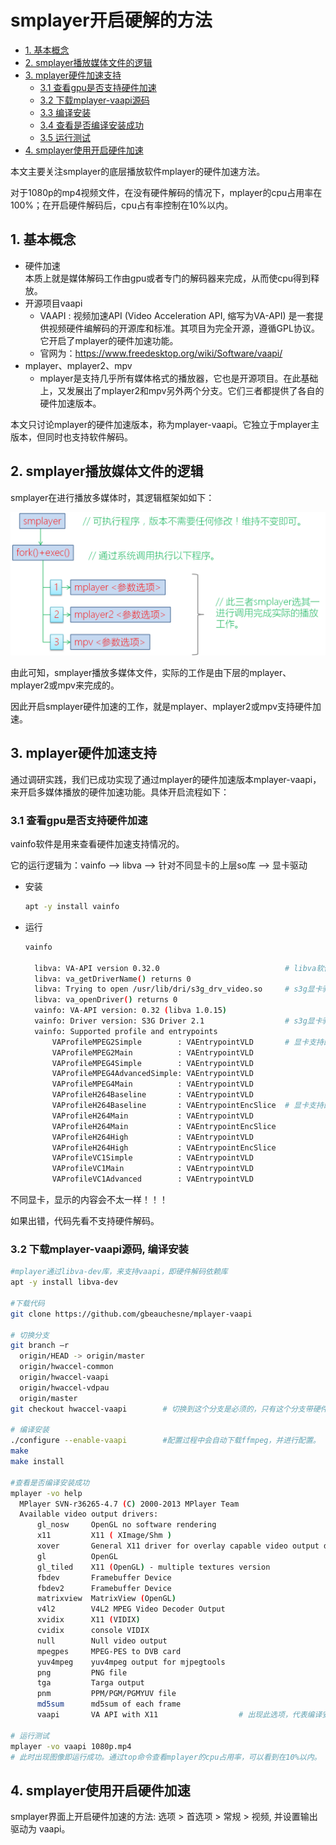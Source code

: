 # smplayer开启硬解的方法

- [1. 基本概念](#1-基本概念)
- [2. smplayer播放媒体文件的逻辑](#2-smplayer播放媒体文件的逻辑)
- [3. mplayer硬件加速支持](#3-mplayer硬件加速支持)
  - [3.1 查看gpu是否支持硬件加速](#31-查看gpu是否支持硬件加速)
  - [3.2 下载mplayer-vaapi源码](#32-下载mplayer-vaapi源码)
  - [3.3 编译安装](#33-编译安装)
  - [3.4 查看是否编译安装成功](#34-查看是否编译安装成功)
  - [3.5 运行测试](#35-运行测试)
- [4. smplayer使用开启硬件加速](#4-smplayer使用开启硬件加速)

本文主要关注smplayer的底层播放软件mplayer的硬件加速方法。

对于1080p的mp4视频文件，在没有硬件解码的情况下，mplayer的cpu占用率在100%；在开启硬件解码后，cpu占有率控制在10%以内。

## 1. 基本概念

- 硬件加速  
  本质上就是媒体解码工作由gpu或者专门的解码器来完成，从而使cpu得到释放。
- 开源项目vaapi
  - VAAPI : 视频加速API (Video Acceleration API, 缩写为VA-API) 是一套提供视频硬件编解码的开源库和标准。其项目为完全开源，遵循GPL协议。它开启了mplayer的硬件加速功能。
  - 官网为：<https://www.freedesktop.org/wiki/Software/vaapi/>
- mplayer、mplayer2、mpv  
  - mplayer是支持几乎所有媒体格式的播放器，它也是开源项目。在此基础上，又发展出了mplayer2和mpv另外两个分支。它们三者都提供了各自的硬件加速版本。

本文只讨论mplayer的硬件加速版本，称为mplayer-vaapi。它独立于mplayer主版本，但同时也支持软件解码。

## 2. smplayer播放媒体文件的逻辑

smplayer在进行播放多媒体时，其逻辑框架如如下：

![001.png](001.png)

由此可知，smplayer播放多媒体文件，实际的工作是由下层的mplayer、mplayer2或mpv来完成的。

因此开启smplayer硬件加速的工作，就是mplayer、mplayer2或mpv支持硬件加速。

## 3. mplayer硬件加速支持

通过调研实践，我们已成功实现了通过mplayer的硬件加速版本mplayer-vaapi，来开启多媒体播放的硬件加速功能。具体开启流程如下：

### 3.1 查看gpu是否支持硬件加速

vainfo软件是用来查看硬件加速支持情况的。

它的运行逻辑为：vainfo  -->  libva  -->  针对不同显卡的上层so库  -->  显卡驱动

- 安装

  ```bash
  apt -y install vainfo
  ```

- 运行

  ```bash
  vainfo

    libva: VA-API version 0.32.0                            # libva软件版本
    libva: va_getDriverName() returns 0
    libva: Trying to open /usr/lib/dri/s3g_drv_video.so     # s3g显卡驱动上层so库。
    libva: va_openDriver() returns 0
    vainfo: VA-API version: 0.32 (libva 1.0.15)
    vainfo: Driver version: S3G Driver 2.1                  # s3g显卡驱动版本
    vainfo: Supported profile and entrypoints
        VAProfileMPEG2Simple        : VAEntrypointVLD       # 显卡支持的硬解格式，此处为mpeg2simple
        VAProfileMPEG2Main          : VAEntrypointVLD
        VAProfileMPEG4Simple        : VAEntrypointVLD
        VAProfileMPEG4AdvancedSimple: VAEntrypointVLD
        VAProfileMPEG4Main          : VAEntrypointVLD
        VAProfileH264Baseline       : VAEntrypointVLD
        VAProfileH264Baseline       : VAEntrypointEncSlice  # 显卡支持的硬件编码格式
        VAProfileH264Main           : VAEntrypointVLD
        VAProfileH264Main           : VAEntrypointEncSlice
        VAProfileH264High           : VAEntrypointVLD
        VAProfileH264High           : VAEntrypointEncSlice
        VAProfileVC1Simple          : VAEntrypointVLD
        VAProfileVC1Main            : VAEntrypointVLD
        VAProfileVC1Advanced        : VAEntrypointVLD
  ```

不同显卡，显示的内容会不太一样！！！

如果出错，代码先看不支持硬件解码。

### 3.2 下载mplayer-vaapi源码, 编译安装

  ```bash
  #mplayer通过libva-dev库，来支持vaapi，即硬件解码依赖库
  apt -y install libva-dev

  #下载代码
  git clone https://github.com/gbeauchesne/mplayer-vaapi

  # 切换分支
  git branch –r
    origin/HEAD -> origin/master
    origin/hwaccel-common
    origin/hwaccel-vaapi
    origin/hwaccel-vdpau
    origin/master
  git checkout hwaccel-vaapi        # 切换到这个分支是必须的，只有这个分支带硬件解码

  # 编译安装
  ./configure --enable-vaapi        #配置过程中会自动下载ffmpeg，并进行配置。
  make
  make install
  
  #查看是否编译安装成功
  mplayer -vo help
    MPlayer SVN-r36265-4.7 (C) 2000-2013 MPlayer Team
    Available video output drivers:
        gl_nosw     OpenGL no software rendering
        x11         X11 ( XImage/Shm )
        xover       General X11 driver for overlay capable video output drivers
        gl          OpenGL
        gl_tiled    X11 (OpenGL) - multiple textures version
        fbdev       Framebuffer Device
        fbdev2      Framebuffer Device
        matrixview  MatrixView (OpenGL)
        v4l2        V4L2 MPEG Video Decoder Output
        xvidix      X11 (VIDIX)
        cvidix      console VIDIX
        null        Null video output
        mpegpes     MPEG-PES to DVB card
        yuv4mpeg    yuv4mpeg output for mjpegtools
        png         PNG file
        tga         Targa output
        pnm         PPM/PGM/PGMYUV file
        md5sum      md5sum of each frame
        vaapi       VA API with X11                  # 出现此选项，代表编译安装成功

  # 运行测试
  mplayer -vo vaapi 1080p.mp4
  # 此时出现图像即运行成功。通过top命令查看mplayer的cpu占用率，可以看到在10%以内。
  ```

## 4. smplayer使用开启硬件加速

smplayer界面上开启硬件加速的方法: 选项 > 首选项 > 常规 > 视频, 并设置输出驱动为 vaapi。

